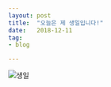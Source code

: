 ```yaml
---
layout: post
title:  "오늘은 제 생일입니다!"
date:   2018-12-11
tag:
- blog 

---
```


![생일](https://i.ytimg.com/vi/fpNGMxLlHuc/maxresdefault.jpg)



